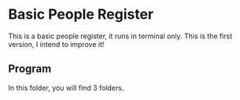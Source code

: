 # Basic People Register
This is a basic people register, it runs in terminal only. This is the first version, I intend to improve it!

## Program
In this folder, you will find 3 folders.
